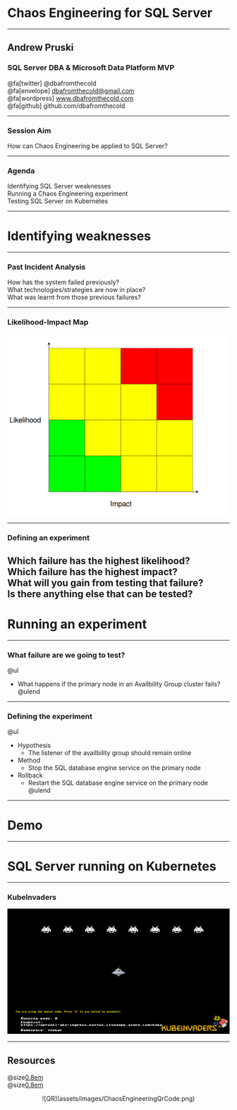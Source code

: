 # Chaos Engineering for SQL Server
 
---

## Andrew Pruski

### SQL Server DBA & Microsoft Data Platform MVP

@fa[twitter] @dbafromthecold <br>
@fa[envelope] dbafromthecold@gmail.com <br>
@fa[wordpress] www.dbafromthecold.com <br>
@fa[github] github.com/dbafromthecold

---

### Session Aim

How can Chaos Engineering be applied to SQL Server?

---

### Agenda

Identifying SQL Server weaknesses<br>
Running a Chaos Engineering experiment<br>
Testing SQL Server on Kubernetes<br>

---

# Identifying weaknesses

---

### Past Incident Analysis

How has the system failed previously?<br>
What technologies/strategies are now in place?<br>
What was learnt from those previous failures?<br>

---

### Likelihood-Impact Map

<p align="center">
<img src="assets/images/likelihoodImpactMap.png" />
</p>

---

### Defining an experiment

Which failure has the highest likelihood?<br>
Which failure has the highest impact?<br>
What will you gain from testing that failure?<br>
Is there anything else that can be tested?
---

# Running an experiment

---

### What failure are we going to test?

@ul
- What happens if the primary node in an Availbility Group cluster fails?
@ulend

---

### Defining the experiment

@ul
- Hypothesis
    - The listener of the availbility group should remain online
- Method
    - Stop the SQL database engine service on the primary node
- Rollback
    - Restart the SQL database engine service on the primary node
@ulend

---

# Demo

---

# SQL Server running on Kubernetes

---

### KubeInvaders

<img src="assets/images/KubeInvaders_75.png" style="float: center"/>

---

## Resources

@size[0.8em](https://github.com/dbafromthecold/SqlServerChaosEngineering)<br>
@size[0.8em](https://github.com/lucky-sideburn/KubeInvaders)

<p align="center">
![QR](assets/images/ChaosEngineeringQrCode.png)
</p>
